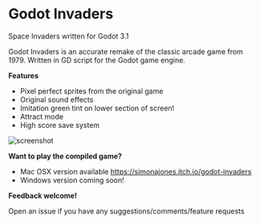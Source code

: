 Godot Invaders
==============
Space Invaders written for Godot 3.1

Godot Invaders is an accurate remake of the classic arcade game from 1979. Written in GD script for the Godot game engine. 

**Features**

* Pixel perfect sprites from the original game
* Original sound effects
* Imitation green tint on lower section of screen!
* Attract mode
* High score save system




![screenshot](https://simonalanjones.github.io/godot-invaders-screenshot1.png "Screenshot")

**Want to play the compiled game?**

* Mac OSX version available https://simonajones.itch.io/godot-invaders
* Windows version coming soon!



**Feedback welcome!**

Open an issue if you have any suggestions/comments/feature requests
